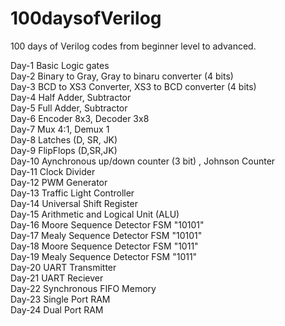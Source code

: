 # 100daysofVerilog
100 days of Verilog codes from beginner level to advanced.

Day-1 Basic Logic gates  
Day-2 Binary to Gray, Gray to binaru converter (4 bits)  
Day-3 BCD to XS3 Converter, XS3 to BCD converter (4 bits)  
Day-4 Half Adder, Subtractor  
Day-5 Full Adder, Subtractor  
Day-6 Encoder 8x3, Decoder 3x8  
Day-7 Mux 4:1, Demux 1  
Day-8 Latches (D, SR, JK)  
Day-9 FlipFlops (D,SR,JK)  
Day-10 Aynchronous up/down counter (3 bit) , Johnson Counter  
Day-11 Clock Divider  
Day-12 PWM Generator  
Day-13 Traffic Light Controller  
Day-14 Universal Shift Register  
Day-15 Arithmetic and Logical Unit (ALU)  
Day-16 Moore Sequence Detector FSM "10101"  
Day-17 Mealy Sequence Detector FSM "10101"   
Day-18 Moore Sequence Detector FSM "1011"  
Day-19 Mealy Sequence Detector FSM "1011"  
Day-20 UART Transmitter  
Day-21 UART Reciever  
Day-22 Synchronous FIFO Memory  
Day-23 Single Port RAM  
Day-24 Dual Port RAM  
